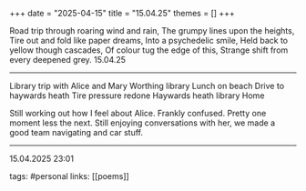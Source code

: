 +++
date = "2025-04-15"
title = "15.04.25"
themes = []
+++

Road trip through roaring wind and rain,
The grumpy lines upon the heights,
Tire out and fold like paper dreams,
Into a psychedelic smile,
Held back to yellow though cascades,
Of colour tug the edge of this,
Strange shift from every deepened grey.
15.04.25

---

Library trip with Alice and Mary
Worthing library
Lunch on beach
Drive to haywards heath
Tire pressure redone
Haywards heath library
Home

Still working out how I feel about Alice. Frankly confused. Pretty one moment less the next. Still enjoying conversations with her, we made a good team navigating and car stuff.

---

15.04.2025 23:01

tags: #personal
links: [[poems]]
